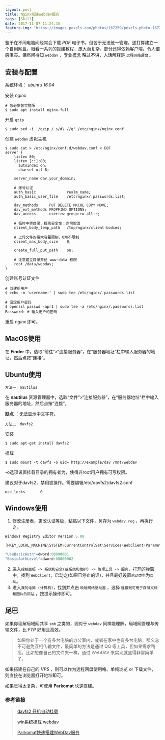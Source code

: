 ```yaml
---
layout: post
title: Nginx搭建webdav服务
tags: [Skill]
date: 2017-11-07 11:24:35
feature-img: "https://images.pexels.com/photos/167259/pexels-photo-167259.jpeg?cs=srgb&dl=blur-blurry-close-up-167259.jpg&fm=jpg"
---
```


鉴于在不同电脑间经常会下载 *PDF* 电子书，但苦于无法统一管理。遂打算建立一个自用网盘，眼看一系列的搭建教程，庞大而复杂，部分还得依赖客户端，令人倍感沮丧。偶然间得知 `webdav` ，[专业概念](https://zh.wikipedia.org/wiki/WebDAV) 略过不讲，人话解释是 `远程网络硬盘` 。

<!--more-->

## 安装与配置

系统环境： *ubuntu 16.04* 

安装 *nginx* 

```shell
# 务必安装完整版
$ sudo apt install nginx-full
```

开启 `gzip` 

```shell
$ sudo sed -i '/gzip_/ s/#\ //g' /etc/nginx/nginx.conf
```

创建 `webdav` 虚拟主机

```shell
$ sudo cat > /etc/nginx/conf.d/webdav.conf < EOF
server {
    listen 80;
    listen [::]:80;
	  autoindex on;
	  charset utf-8;

    server_name dav.your_domain;

	# 账号认证
    auth_basic              realm_name;
    auth_basic_user_file    /etc/nginx/.passwords.list;

    dav_methods     PUT DELETE MKCOL COPY MOVE;
    dav_ext_methods PROPFIND OPTIONS;
    dav_access      user:rw group:rw all:r;

	# 临时中转目录，提高安全性；亦可取消
    client_body_temp_path   /tmp/nginx/client-bodies;
    
    # 上传文件的最大容量限制，0为不限制
    client_max_body_size    0;
    
    create_full_put_path    on;

	# 注意建立目录并给 www-data 权限
    root /data/webdav; 
}
```

创建账号认证文件

```shell
# 创建新用户
$ echo -n 'username:' | sudo tee /etc/nginx/.passwords.list

# 设定用户密码
$ openssl passwd -apr1 | sudo tee -a /etc/nginx/.passwords.list
Password: # 输入用户的密码
```

重启 *nginx* 即可。

## MacOS使用

在 **Finder** 中，选取“前往”>“连接服务器”，在“服务器地址”栏中输入服务器的地址，然后点按“连接”。

## Ubuntu使用

`方法一：nautilus` 

在 **nautilus** 资源管理器中，选取“文件”>“连接服务器”，在“服务器地址”栏中输入服务器的地址，然后点按“连接”。

**缺点** ：无法显示中文字符。

`方法二：davfs2`

安装

```shell
$ sudo apt-get install davfs2
```

挂载

```shell
$ sudo mount -t davfs -o uid= http://example/dav /mnt/webdav
```

-o选项设置挂载目录的拥有者为，使得非root用户拥有可写权限。

建议对于davfs2，禁用锁操作。需要编辑/etc/davfs2/davfs2.conf

```shell
use_locks       0
```

## Windows使用

1. 修改注册表，更改认证等级，粘贴以下文件，另存为 `webdav.reg` ，再执行之。

```powershell
Windows Registry Editor Version 5.00

[HKEY_LOCAL_MACHINE\SYSTEM\CurrentControlSet\Services\WebClient\Parameters]

"UseBasicAuth"=dword:00000001
"BasicAuthLevel"=dword:00000002
```

2. 进入`控制面板 -> 系统和安全(或系统和维护) -> 管理工具 -> 服务`，打开的弹窗中，找到 `WebClient`，启动之(如果已停止的话)，并且最好设置`启动类型`为`自动`。
3. 进入`我的电脑 (计算机)`，找到并点击 `映射网络驱动器` ，选择 `连接到可用于存储文档和图片的网站` ，按提示操作即可。

## 尾巴

如果你理解局域网共享 `smb` 之类的，则对于 `webdav` 同样能理解，局域网管理与传输文件，比 *FTP*  好用且高效。

> 如果你处于一个有多台电脑的办公室内，或者在家中也有多台电脑，那么总不可避免互相传输文件，最简单的方法是通过 QQ 等工具，但如果需求稍高，比如想像自己的文件夹一样，通过 WebDAV 来实现就显得非常简单了。

如果搭建在自己的 *VPS*  ，则可以作为远程网盘使用咯。单纯浏览 or 下载文件，则直接在浏览器打开地址即可。

如果觉得太复杂，可使用 **Parkomat** 快速搭建。

### 参考链接

> [davfs2 开机自动挂载](http://ajclarkson.co.uk/blog/auto-mount-webdav-raspberry-pi/)
>
> [win系统挂载 webdav](https://faq.bitcron.com/read/webdav)
>
> [Parkomat快速搭建WebDav服务](https://www.appinn.com/parkomat/)